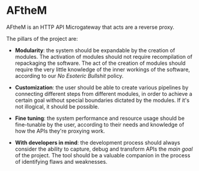 # AFtheM

AFtheM is an HTTP API Microgateway that acts are a reverse proxy.

The pillars of the project are:

* **Modularity**: the system should be expandable by the creation of modules. The activation of modules should not
  require recompilation of repackaging the software. The act of the creation of modules should require the very little
  knowledge of the inner workings of the software, according to our *No Esoteric Bullshit* policy.

* **Customization**: the user should be able to create various pipelines by connecting different steps from
  different modules, in order to achieve a certain goal without special boundaries dictated by the modules. If it's not
  illogical, it should be possible.

* **Fine tuning**: the system performance and resource usage should be fine-tunable by the user, according to their
  needs and knowledge of how the APIs they're proxying work.

* **With developers in mind**: the development process should always consider the ability to capture, debug and
  transform APIs the *main goal* of the project. The tool should be a valuable companion in the process of identifying
  flaws and weaknesses.
  
